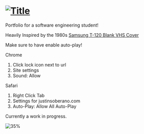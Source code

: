 # [![Title](https://i.imgur.com/NMOlWYA.png)](https://justinsoberano.com)

Portfolio for a software engineering student!

Heavily Inspired by the 1980s <a href="https://rare-gallery.com/mocahbig/460738-vaporwave-90s-cassette-vintage-Samsung-video-tape.png"> Samsung T-120 Blank VHS Cover </a>

Make sure to have enable auto-play!

Chrome
  1. Click lock icon next to url
  2. Site settings
  3. Sound: Allow

Safari
  1. Right Click Tab
  2. Settings for justinsoberano.com
  3. Auto-Play: Allow All Auto-Play

Currently a work in progress.

![35%](https://progress-bar.dev/35)

